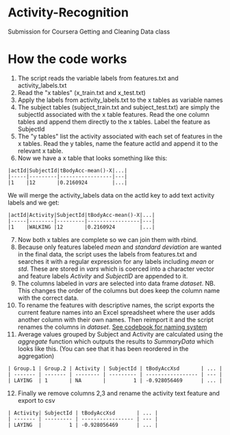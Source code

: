 Activity-Recognition
====================

Submission for Coursera Getting and Cleaning Data class


How the code works
====================
1.   The script reads the variable labels from features.txt and activity_labels.txt
2.   Read the "x tables" (x_train.txt and x_test.txt)
3.   Apply the labels from activity_labels.txt to the x tables as variable names
4.   The subject tables (subject_train.txt and subject_test.txt) are simply the subjectId associated with the
     x table features. Read the one column tables and append them directly to the x tables. Label the
     feature as SubjectId
5.   The "y tables" list the activity associated with each set of features in the x tables. Read the
     y tables, name the feature actId and append it to the relevant x table.
6.   Now we have a x table that looks something like this:

	|actId|SubjectId|tBodyAcc-mean()-X|...|
	|-----|---------|-----------------|---|
	|1    |12       |0.2160924        |...|

   We will merge the activity_labels data on the actId key to add text activity labels and we get:

	|actId|Activity|SubjectId|tBodyAcc-mean()-X|...|
	|-----|--------|---------|-----------------|---|
	|1    |WALKING |12       |0.2160924        |...|

7.   Now both x tables are complete so we can join them with rbind. 
8.  Because only features labeled *mean* and *standard deviation* are wanted in the final data, the script 
   uses the labels from features.txt and searches it with a regular expression for any labels including *mean* 
   or *std*. These are stored in *vars* which is coerced into a character vector and feature labels *Activity*
    and *SubjectID* are appended to it.
9.  The columns labeled in *vars* are selected into data frame *dataset*. NB. This changes the order of the columns but does keep the column name with the correct data.
10.  To rename the features with descriptive names, the script exports the current feature names into an Excel spreadsheet where the user adds another column with their own names. Then reimport it and the script renames the columns in *dataset*. [See codebook for naming system](https://github.com/walterlsb/Activity-Recognition/blob/master/codebook.md)
11.  Average values grouped by Subject and Activity are calculated using the *aggregate* function which outputs the results to *SummaryData* which looks like this. (You can see that it has been reordered in the aggregation)

	| Group.1 | Group.2 | Activity | SubjectId | tBodyAccXsd       | ... |
	| ------- | ------- | -------- | --------- | ----------------- | --- |
	| LAYING  | 1       | NA       |         1 | -0.928056469      | ... |

12.  Finally we remove columns 2,3 and rename the activity text feature and export to csv

	| Activity| SubjectId | tBodyAccXsd       | ... |
	| ------- | --------- | ----------------- | --- |
	| LAYING  |         1 | -0.928056469      | ... |